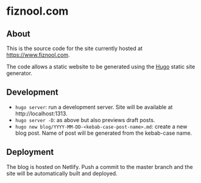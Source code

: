 # fiznool.com

## About

This is the source code for the site currently hosted at https://www.fiznool.com.

The code allows a static website to be generated using the [Hugo](https://gohugo.io) static site generator.

## Development

- `hugo server`: run a development server. Site will be available at http://localhost:1313.
- `hugo server -D`: as above but also previews draft posts.
- `hugo new blog/YYYY-MM-DD-<kebab-case-post-name>.md`: create a new blog post. Name of post will be generated from the kebab-case name.

## Deployment

The blog is hosted on Netlify. Push a commit to the master branch and the site will be automatically built and deployed.

